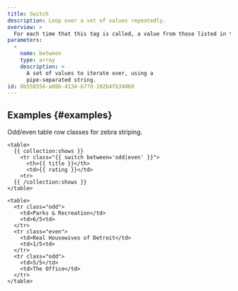 ```yaml
---
title: Switch
description: Loop over a set of values repeatedly.
overview: >
  For each time that this tag is called, a value from those listed in the between parameter will be returned. The first value will be returned the first time this tag is called, the second value the second time, etc. Once this tag runs out of values to return, it starts over at the first thing in its list.
parameters:
  -
    name: between
    type: array
    description: >
      A set of values to iterate over, using a
      pipe-separated string.
id: 8b558556-a08b-4134-b77d-102b4fb34060
---
```

## Examples {#examples}

Odd/even table row classes for zebra striping.

```
<table>
  {{ collection:shows }}
    <tr class="{{ switch between='odd|even' }}">
      <th>{{ title }}</th>
      <td>{{ rating }}</td>
    <tr>
  {{ /collection:shows }}
</table>
```

``` .language-output
<table>
  <tr class="odd">
    <td>Parks & Recreation</td>
    <td>6/5<td>
  </tr>
  <tr class="even">
    <td>Real Housewives of Detroit</td>
    <td>1/5<td>
  </tr>
  <tr class="odd">
    <td>5/5</td>
    <td>The Office</td>
  </tr>
</table>
```
